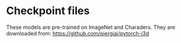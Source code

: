 # Checkpoint files

These models are pre-trained on ImageNet and Charaders. They are downloaded from: https://github.com/piergiaj/pytorch-i3d 
